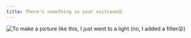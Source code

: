 ```yaml
---
title: There's something in your suitcase😜
---
```

<imageview
    title="Resource homepage image, but remove the lights" 
    tagline="You know what? When there was still light in this scene, I cranked up the luminous intensity of both monsters' eyes higher than the light intensity OwO"
    :imgprop="[
        {'text': 'Maker', 'value': 'Starcloudsea'},
        {'text': 'Software', 'value': 'Blender'},
        {'text': 'Renderer', 'value': 'Cycles'},
        {'text': 'Filters', 'value': 'I forgot 😅'},
        {'text': 'resolution', 'value': '1920x1080'},
    ]">
    <img src="/docs/Shared/Blogs/MediaLibrary/Images/Favorite/MonsterInChest/RTX(No).png" title="To make a picture like this, I just went to a light (no, I added a filter😜)"/>
</imageview>
